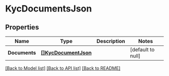 # KycDocumentsJson

## Properties
Name | Type | Description | Notes
------------ | ------------- | ------------- | -------------
**Documents** | [**[]KycDocumentJson**](KycDocumentJSON.md) |  | [default to null]

[[Back to Model list]](../README.md#documentation-for-models) [[Back to API list]](../README.md#documentation-for-api-endpoints) [[Back to README]](../README.md)


